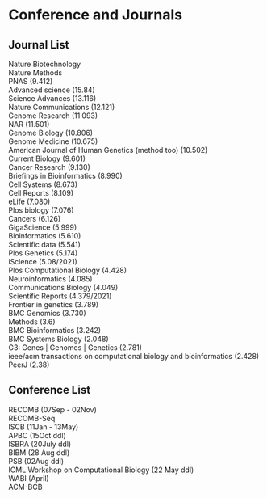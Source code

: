 # Conference and Journals
## Journal List
Nature Biotechnology <br />
Nature Methods <br />
PNAS (9.412) <br />
Advanced science (15.84) <br />
Science Advances (13.116) <br />
Nature Communications (12.121) <br />
Genome Research (11.093) <br />
NAR (11.501) <br />
Genome Biology (10.806) <br />
Genome Medicine (10.675) <br />
American Journal of Human Genetics (method too) (10.502) <br />
Current Biology (9.601) <br />
Cancer Research (9.130) <br />
Briefings in Bioinformatics (8.990) <br />
Cell Systems (8.673) <br />
Cell Reports (8.109) <br />
eLife (7.080) <br />
Plos biology (7.076) <br />
Cancers (6.126) <br />
GigaScience (5.999) <br />
Bioinformatics (5.610) <br />
Scientific data (5.541) <br />
Plos Genetics (5.174) <br />
iScience (5.08/2021) <br />
Plos Computational Biology (4.428) <br />
Neuroinformatics (4.085) <br />
Communications Biology (4.049) <br />
Scientific Reports (4.379/2021) <br />
Frontier in genetics (3.789) <br />
BMC Genomics (3.730) <br />
Methods (3.6) <br />
BMC Bioinformatics (3.242) <br />
BMC Systems Biology (2.048) <br />
G3: Genes | Genomes | Genetics (2.781) <br />
ieee/acm transactions on computational biology and bioinformatics (2.428) <br />
PeerJ (2.38) <br />


## Conference List

RECOMB (07Sep - 02Nov) <br />
RECOMB-Seq <br />
ISCB (11Jan - 13May) <br />
APBC (15Oct ddl) <br />
ISBRA (20July ddl) <br />
BIBM (28 Aug ddl) <br />
PSB (02Aug ddl) <br />
ICML Workshop on Computational Biology (22 May ddl) <br />
WABI (April) <br />
ACM-BCB <br />
